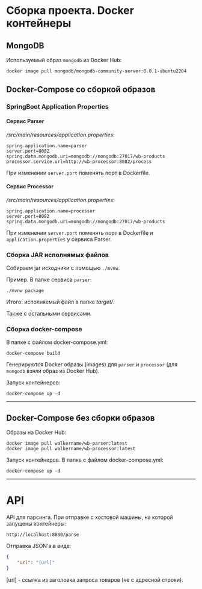# Сборка проекта. Docker контейнеры

## MongoDB

Используемый образ `mongodb` из Docker Hub:

```
docker image pull mongodb/mongodb-community-server:8.0.1-ubuntu2204
```

## Docker-Compose со сборкой образов

### SpringBoot Application Properties

#### Сервис Parser

*/src/main/resources/application.properties*:

```
spring.application.name=parser
server.port=8082
spring.data.mongodb.uri=mongodb://mongodb:27017/wb-products
processor.service.url=http://wb-processor:8082/process
```

При изменении `server.port` поменять порт в Dockerfile.

#### Сервис Processor

*/src/main/resources/application.properties*:

```
spring.application.name=processor
server.port=8082
spring.data.mongodb.uri=mongodb://mongodb:27017/wb-products
```

При изменении `server.port` поменять порт в Dockerfile и `application.properties` у сервиса Parser.

### Сборка JAR исполнямых файлов

Собираем jar исходники с помощью `./mvnw`.

Пример. В папке сервиса `parser`:

```
./mvnw package
```

Итого: исполняемый файл в папке *target/*.

Также с остальными сервисами.

### Сборка docker-compose

В папке с файлом docker-compose.yml:

```
docker-compose build
```

Генерируются Docker образы (images) для `parser` и `processor` (для `mongodb` взяли образ из Docker Hub).

Запуск контейнеров:

```
docker-compose up -d
```

***

## Docker-Compose без сборки образов

Образы на Docker Hub:

```
docker image pull walkername/wb-parser:latest
docker image pull walkername/wb-processor:latest
```

Запуск контейнеров. В папке с файлом docker-compose.yml:

```
docker-compose up -d
```

***

# API

API для парсинга. При отправке с хостовой машины, на которой запущены контейнеры:

```
http://localhost:8080/parse
```

Отправка JSON'a в виде:

```json
{
    "url": "[url]"
}
```

[url] - ссылка из заголовка запроса товаров (не с адресной строки).

